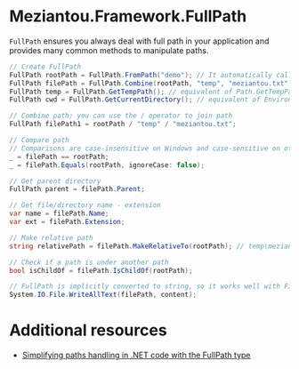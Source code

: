 # Meziantou.Framework.FullPath

`FullPath` ensures you always deal with full path in your application and provides many common methods to manipulate paths.

````c#
// Create FullPath
FullPath rootPath = FullPath.FromPath("demo"); // It automatically calls Path.GetFullPath to resolve the path
FullPath filePath = FullPath.Combine(rootPath, "temp", "meziantou.txt"); // Use Path.Combine to join paths (you can combine as many path as you needed)
FullPath temp = FullPath.GetTempPath(); // equivalent of Path.GetTempPath()
FullPath cwd = FullPath.GetCurrentDirectory(); // equivalent of Environment.CurrentDirectory

// Combine path: you can use the / operator to join path
FullPath filePath1 = rootPath / "temp" / "meziantou.txt";

// Compare path
// Comparisons are case-insensitive on Windows and case-sensitive on other operating systems by default
_ = filePath == rootPath;
_ = filePath.Equals(rootPath, ignoreCase: false);

// Get parent directory
FullPath parent = filePath.Parent;

// Get file/directory name - extension
var name = filePath.Name;
var ext = filePath.Extension;

// Make relative path
string relativePath = filePath.MakeRelativeTo(rootPath); // temp\meziantou.txt

// Check if a path is under another path
bool isChildOf = filePath.IsChildOf(rootPath);

// FullPath is implicitly converted to string, so it works well with File/Directory methods
System.IO.File.WriteAllText(filePath, content);
````

# Additional resources

- [Simplifying paths handling in .NET code with the FullPath type](https://www.meziantou.net/simplifying-path-manipulations-with-the-fullpath-type.htm)